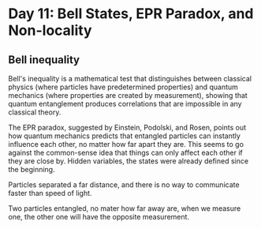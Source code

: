# Day 11: Bell States, EPR Paradox, and Non-locality

## Bell inequality

Bell's inequality is a mathematical test that distinguishes between classical physics (where particles have predetermined properties) and quantum mechanics (where properties are created by measurement), showing that quantum entanglement produces correlations that are impossible in any classical theory.

The EPR paradox, suggested by Einstein, Podolski, and Rosen, points out how quantum mechanics predicts that entangled particles can instantly influence each other, no matter how far apart they are. This seems to go against the common-sense idea that things can only affect each other if they are close by. Hidden variables, the states were already defined since the beginning.


Particles separated a far distance, and there is no way to communicate faster than speed of light.

Two particles entangled, no mater how far away are, when we measure one, the other one will have the opposite measurement.

